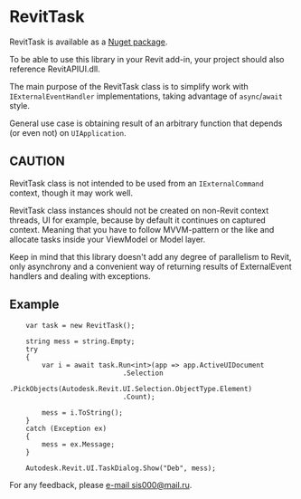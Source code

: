 # RevitTask

RevitTask is available as a [Nuget package](https://www.nuget.org/packages/RevitTask).

To be able to use this library in your Revit add-in, your project should also reference RevitAPIUI.dll.

The main purpose of the RevitTask class is to simplify work with `IExternalEventHandler` implementations,
taking advantage of `async`/`await` style.

General use case is obtaining result of an arbitrary function that depends (or even not) on `UIApplication`.

## CAUTION

RevitTask class is not intended to be used from an `IExternalCommand` context, though it may work well.

RevitTask class instances should not be created on non-Revit context threads, UI for example, because by default 
it continues on captured context. Meaning that you have to follow MVVM-pattern or the like and allocate tasks 
inside your ViewModel or Model layer.

Keep in mind that this library doesn't add any degree of parallelism to Revit, only asynchrony and 
a convenient way of returning results of ExternalEvent handlers and dealing with exceptions.

## Example

```
    var task = new RevitTask();

    string mess = string.Empty;
    try
    {
        var i = await task.Run<int>(app => app.ActiveUIDocument
                            .Selection
                            .PickObjects(Autodesk.Revit.UI.Selection.ObjectType.Element)
                            .Count);

        mess = i.ToString();
    }
    catch (Exception ex)
    {
        mess = ex.Message;
    }

    Autodesk.Revit.UI.TaskDialog.Show("Deb", mess);
```

For any feedback, please [e-mail sis000@mail.ru](mailto:sis000@mail.ru).

